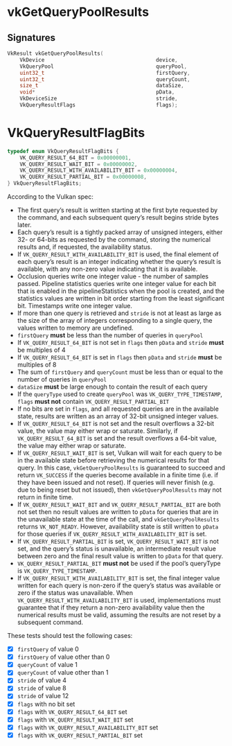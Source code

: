 # vkGetQueryPoolResults

## Signatures
```c++
VkResult vkGetQueryPoolResults(
    VkDevice                                    device,
    VkQueryPool                                 queryPool,
    uint32_t                                    firstQuery,
    uint32_t                                    queryCount,
    size_t                                      dataSize,
    void*                                       pData,
    VkDeviceSize                                stride,
    VkQueryResultFlags                          flags);
```

# VkQueryResultFlagBits
```c++
typedef enum VkQueryResultFlagBits {
    VK_QUERY_RESULT_64_BIT = 0x00000001,
    VK_QUERY_RESULT_WAIT_BIT = 0x00000002,
    VK_QUERY_RESULT_WITH_AVAILABILITY_BIT = 0x00000004,
    VK_QUERY_RESULT_PARTIAL_BIT = 0x00000008,
} VkQueryResultFlagBits;
```

According to the Vulkan spec:
- The first query’s result is written starting at the first byte requested by
  the command, and each subsequent query’s result begins stride bytes later.
- Each query’s result is a tightly packed array of unsigned integers, either
  32- or 64-bits as requested by the command, storing the numerical results
  and, if requested, the availability status.
- If `VK_QUERY_RESULT_WITH_AVAILABILITY_BIT` is used, the final element of each
  query’s result is an integer indicating whether the query’s result is
  available, with any non-zero value indicating that it is available.
- Occlusion queries write one integer value - the number of samples passed.
  Pipeline statistics queries write one integer value for each bit that is
  enabled in the pipelineStatistics when the pool is created, and the
  statistics values are written in bit order starting from the least
  significant bit. Timestamps write one integer value.
- If more than one query is retrieved and `stride` is not at least as large as
  the size of the array of integers corresponding to a single query, the values
  written to memory are undefined.
- `firstQuery` **must** be less than the number of queries in `queryPool`
- If `VK_QUERY_RESULT_64_BIT` is not set in `flags` then `pData` and `stride`
  **must** be multiples of 4
- If `VK_QUERY_RESULT_64_BIT` is set in `flags` then `pData` and `stride`
  **must** be multiples of 8
- The sum of `firstQuery` and `queryCount` must be less than or equal to the
  number of queries in `queryPool`
- `dataSize` **must** be large enough to contain the result of each query
- If the `queryType` used to create `queryPool` was `VK_QUERY_TYPE_TIMESTAMP`,
  `flags` **must not** contain `VK_QUERY_RESULT_PARTIAL_BIT`
- If no bits are set in `flags`, and all requested queries are in the available
  state, results are written as an array of 32-bit unsigned integer values.
- If `VK_QUERY_RESULT_64_BIT` is not set and the result overflows a 32-bit
  value, the value may either wrap or saturate. Similarly, if
  `VK_QUERY_RESULT_64_BIT` is set and the result overflows a 64-bit value, the
  value may either wrap or saturate.
- If `VK_QUERY_RESULT_WAIT_BIT` is set, Vulkan will wait for each query to be
  in the available state before retrieving the numerical results for that query.
  In this case, `vkGetQueryPoolResults` is guaranteed to succeed and return
  `VK_SUCCESS` if the queries become available in a finite time (i.e. if they
  have been issued and not reset). If queries will never finish (e.g. due to
  being reset but not issued), then `vkGetQueryPoolResults` may not return in
  finite time.
- If `VK_QUERY_RESULT_WAIT_BIT` and `VK_QUERY_RESULT_PARTIAL_BIT` are both not
  set then no result values are written to `pData` for queries that are in the
  unavailable state at the time of the call, and `vkGetQueryPoolResults`
  returns `VK_NOT_READY`. However, availability state is still written to
  `pData` for those queries if `VK_QUERY_RESULT_WITH_AVAILABILITY_BIT` is set.
- If `VK_QUERY_RESULT_PARTIAL_BIT` is set, `VK_QUERY_RESULT_WAIT_BIT` is not
  set, and the query’s status is unavailable, an intermediate result value
  between zero and the final result value is written to `pData` for that query.
- `VK_QUERY_RESULT_PARTIAL_BIT` **must not** be used if the pool’s queryType is
  `VK_QUERY_TYPE_TIMESTAMP`.
- If `VK_QUERY_RESULT_WITH_AVAILABILITY_BIT` is set, the final integer value
  written for each query is non-zero if the query’s status was available or
  zero if the status was unavailable. When
  `VK_QUERY_RESULT_WITH_AVAILABILITY_BIT` is used, implementations must
  guarantee that if they return a non-zero availability value then the
  numerical results must be valid, assuming the results are not reset by a
  subsequent command.

These tests should test the following cases:
- [x] `firstQuery` of value 0
- [x] `firstQuery` of value other than 0
- [x] `queryCount` of value 1
- [x] `queryCount` of value other than 1
- [x] `stride` of value 4
- [x] `stride` of value 8
- [x] `stride` of value 12
- [x] `flags` with no bit set
- [x] `flags` with `VK_QUERY_RESULT_64_BIT` set
- [x] `flags` with `VK_QUERY_RESULT_WAIT_BIT` set
- [x] `flags` with `VK_QUERY_RESULT_AVAILABILITY_BIT` set
- [x] `flags` with `VK_QUERY_RESULT_PARTIAL_BIT` set
